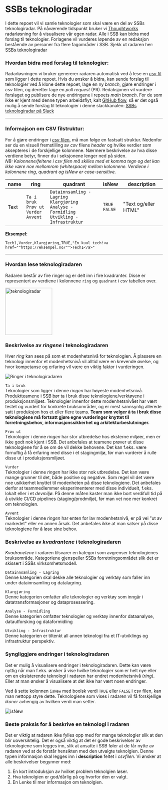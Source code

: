 # SSBs teknologiradar

I dette repoet vil vi samle teknologier som skal være en del av SSBs teknologiradar. På nåværende tidspunkt bruker vi [Thoughtworks](https://www.thoughtworks.com/radar) radarløsning for å visualisere vår egen radar. Alle i SSB kan bidra med forslag til teknologier. Forlagene vil vurderes løpende av en redaksjon bestående av personer fra flere fagområder i SSB. Sjekk ut radaren her: [SSBs teknologiradar](https://radar.thoughtworks.com/?sheetId=https%3A%2F%2Fraw.githubusercontent.com%2Fstatisticsnorway%2Fteknologiradar%2Fmain%2FSSB%2520-%2520Teknologiradar.csv)

### Hvordan bidra med forslag til teknologier:

Radarløsningen vi bruker genererer radaren automatisk ved å lese en [*csv* fil](https://github.com/statisticsnorway/teknologiradar/blob/main/SSB%20-%20Teknologiradar.csv) som ligger i dette repoet. Hvis du ønsker å bidra, kan sende forslag til teknologier ved å klone dette repoet, lage en ny *branch*, gjøre endringer i *csv* filen, og deretter lage en *pull request* (PR). Redaksjonen vil vurdere forslaget og publisere de nye endringene i repoets *main branch*.
For de som ikke er kjent med denne typen arbeidsflyt, kalt [GitHub flow](https://docs.github.com/en/get-started/quickstart/github-flow), så er det også mulig å sende forslag til teknologier i denne slackkanalen: [SSBs teknologiradar på Slack](https://ssb-norge.slack.com/archives/C02NRC2V83Z)

---

### Informajson om CSV filstruktur:

For å gjøre endringer i [*csv* filen](https://github.com/statisticsnorway/teknologiradar/blob/main/SSB%20-%20Teknologiradar.csv), må man følge en fastsatt struktur. Nedenfor ser du en visuell fremstilling av *csv* filens *header* og hvilke verdier som aksepteres i de forskjellige kolonnene. Nærmere beskrivelse av hva disse verdiene betyr, finner du i seksjonene lenger ned på siden. \
*NB: Kolonnene/feltene i csv filen må skilles med et komma tegn og det kan ikke være noe mellomrom (whitespace) mellom kolonnene. Verdiene i kolonnene ring, quadrant og isNew er case-sensitive.*

| name 	| ring 	| quadrant 	| isNew 	| description 	|
|-------|-------|-----------|---------|---------------|
|Text |`Ta i bruk`<br />`Prøv ut`<br />`Vurder`<br />`Avvent`|`Datainnsamling - Lagring`<br />`Klargjøring`<br />`Analyse - Formidling`<br />`Utvikling - Infrastruktur`|`TRUE`<br />`FALSE`|"Text og/eller HTML"|

**Eksempel:**
```
Tech1,Vurder,Klargjøring,TRUE,"En kuul tech!<a href=""https://eksempel.no/"">Tech1</a>"
```
---

### Hvordan lese teknologiradaren

Radaren består av fire ringer og er delt inn i fire kvadranter. Disse er representert av verdiene i kolonnene `ring` og `quadrant` i *csv* tabellen over.

<img src="https://github.com/statisticsnorway/teknologiradar/blob/main/radar.png" alt="teknologiradar" width="150"/>

### Beskrivelse av *ringene* i teknologiradaren

Hver *ring* kan sees på som et modenhetsnivå for teknologien. Å plassere en teknologi innenfor et modenhetsnivå vil alltid være en krevende øvelse, og hvor kompetanse og erfaring vil være en viktig faktor i vurderingen.  

![Ringer i teknologiradaren](https://github.com/statisticsnorway/teknologiradar/blob/main/rings.png)

`Ta i bruk` \
Teknologier som ligger i denne *ringen* har høyeste modenhetsnivå. Produktteamene i SSB bør ta i bruk disse teknologiene/verktøyene i produksjonsmiljøet. Teknologier innenfor dette modenhetsnivået har vært testet og vurdert for konkrete bruksområder, og er mest sannsynlig allerede satt i produksjon hos et eller flere teams. **Team som velger å ta i bruk disse teknologiene må fortsatt gjøre egne vurderinger knyttet til forretningsbehov, informasjonssikkerhet og arkitekturbeslutninger.**

`Prøv ut` \
Teknologier i denne *ringen* har stor utbredelse hos eksterne miljøer, men er ikke godt nok kjent i SSB. Det anbefales at teamene prøver ut disse teknologiene for å se om de vil dekke behovene. Det kan f.eks. være fornuftig å få erfaring med disse i et stagingmiljø, før man vurderer å rulle disse ut i produksjonsmiljøet.

`Vurder` \
Teknologier i denne *ringen* har ikke stor nok utbredelse. Det kan være mange grunner til det, både positive og negative. Som regel vil det være noe usikkerhet knyttet til modenheten på disse teknologiene. Det anbefales derfor at teammedlemmer eksperimenterer med disse individuelt, f.eks. lokalt eller i et *devmiljø*. På denne måten kaster man ikke bort verdifull tid  på å utvikle CI/CD pipelines (staging/prodmiljø), før man vet noe mer konkret om teknologien.

`Avvent` \
Teknologier i denne *ringen* har enten for lav modenhetsnivå,  er på vei "ut av markedet" eller en annen årsak. Det anbefales ikke at man satser på disse teknologiene for å løse sine behov.

### Beskrivelse av *kvadrantene* i teknologiradaren

*Kvadranetene* i radaren tilsvarer en kategori som avgrenser teknologienes bruksområde. Kategoriene gjenspeiler SSBs forretningsområdet slik det er skissert i SSBs virksomhetsmodell.

`Datainnsamling - Lagring` \
Denne kategorien skal dekke alle teknologier og verktøy som faller inn under datainnsamling og datalagring.

`Klargjøring` \
Denne kategorien omfatter alle teknologier og verktøy som inngår i datatransformasjoner og dataprosessering.

`Analyse - Formidling` \
Denne kategorien omfatter teknologier og verktøy innenfor dataanalyse, datautforsking og dataformidling

`Utvikling - Infrastruktur` \
Denne kategorien er tiltenkt all annen teknologi fra et IT-utviklings og infrastruktur perspektiv.

### Syngliggjøre endringer i teknologiradaren

Det er mulig å visualisere endringer i teknologiradaren. Dette kan være nyttig når man f.eks. ønsker å vise hvilke teknologier som er helt nye eller om en eksisterende teknologi i radaren har endret modenhetsnivå (*ring*). Eller at man ønsker å visualisere at det ikke har vært noen endringer.

Ved å sette kolonnen `isNew` med boolsk verdi `TRUE` eller `FALSE` i csv filen, kan man nettopp styre dette. Teknologiene som vises i radaren vil få forskjellige *ikoner* avhengig av hvilken verdi man setter.

![isNew](https://github.com/statisticsnorway/teknologiradar/blob/main/isNew.png)

### Beste praksis for å beskrive en teknologi i radaren

Det er viktig at radaren ikke fylles opp med for mange teknologier slik at den blir uoversiktelig. Det er også viktig at det er gode beskrivelser av teknologiene som legges inn, slik at ansatte i SSB føler at de får nytte av radaren ved at de forstår hensikten med den utvalgte teknolgien. Denne typen informasjon skal legges inn i **description** feltet i *csvfilen*. Vi ønsker at alle beskrivelser begynner med: 

1. En kort introduksjon av hvilket problem teknolgien løser.
2. Hva teknolgien er god/dårlig på og hvorfor den er valgt.
3. En Lenke til mer informasjon om teknolgien.
